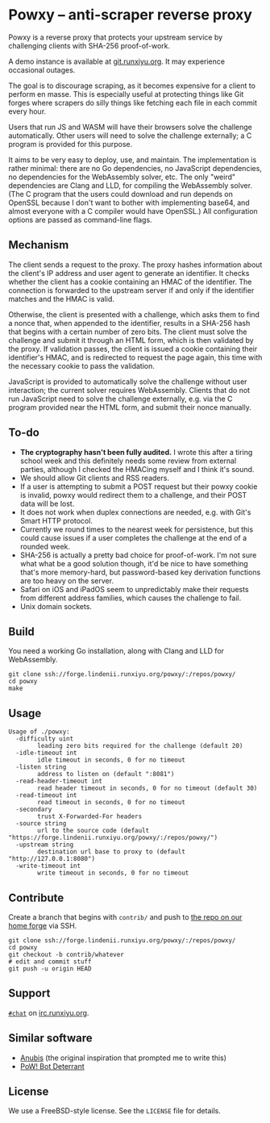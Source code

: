# Powxy &ndash; anti-scraper reverse proxy

Powxy is a reverse proxy that protects your upstream service by challenging
clients with SHA-256 proof-of-work.

A demo instance is available at [git.runxiyu.org](https://git.runxiyu.org/).
It may experience occasional outages.

The goal is to discourage scraping, as it becomes expensive for a client to
perform en masse. This is especially useful at protecting things like Git
forges where scrapers do silly things like fetching each file in each commit
every hour.

Users that run JS and WASM will have their browsers solve the challenge
automatically. Other users will need to solve the challenge externally; a C
program is provided for this purpose.

It aims to be very easy to deploy, use, and maintain. The implementation is
rather minimal: there are no Go dependencies, no JavaScript dependencies, no
dependencies for the WebAssembly solver, etc. The only "weird" dependencies are
Clang and LLD, for compiling the WebAssembly solver. (The C program that the
users could download and run depends on OpenSSL because I don't want to bother
with implementing base64, and almost everyone with a C compiler would have
OpenSSL.) All configuration options are passed as command-line flags.

## Mechanism

The client sends a request to the proxy. The proxy hashes information about the
client's IP address and user agent to generate an identifier. It checks whether
the client has a cookie containing an HMAC of the identifier. The connection is
forwarded to the upstream server if and only if the identifier matches and the
HMAC is valid.

Otherwise, the client is presented with a challenge, which asks them to find
a nonce that, when appended to the identifier, results in a SHA-256 hash that
begins with a certain number of zero bits. The client must solve the challenge
and submit it through an HTML form, which is then validated by the proxy. If
validation passes, the client is issued a cookie containing their identifier's
HMAC, and is redirected to request the page again, this time with the necessary
cookie to pass the validation.

JavaScript is provided to automatically solve the challenge without user
interaction; the current solver requires WebAssembly. Clients that do not run
JavaScript need to solve the challenge externally, e.g. via the C program
provided near the HTML form, and submit their nonce manually.

## To-do

- **The cryptography hasn't been fully audited.** I wrote this after a tiring
  school week and this definitely needs some review from external parties,
  although I checked the HMACing myself and I think it's sound.
- We should allow Git clients and RSS readers.
- If a user is attempting to submit a POST request but their powxy cookie is
  invalid, powxy would redirect them to a challenge, and their POST data will
  be lost.
- It does not work when duplex connections are needed, e.g. with Git's Smart
  HTTP protocol.
- Currently we round times to the nearest week for persistence, but this could
  cause issues if a user completes the challenge at the end of a rounded week.
- SHA-256 is actually a pretty bad choice for proof-of-work. I'm not sure what
  what be a good solution though, it'd be nice to have something that's more
  memory-hard, but password-based key derivation functions are too heavy
  on the server.
- Safari on iOS and iPadOS seem to unpredictably make their requests from
  different address families, which causes the challenge to fail.
- Unix domain sockets.

## Build

You need a working Go installation, along with Clang and LLD for WebAssembly.

```
git clone ssh://forge.lindenii.runxiyu.org/powxy/:/repos/powxy/
cd powxy
make
```

## Usage

```
Usage of ./powxy:
  -difficulty uint
    	leading zero bits required for the challenge (default 20)
  -idle-timeout int
    	idle timeout in seconds, 0 for no timeout
  -listen string
    	address to listen on (default ":8081")
  -read-header-timeout int
    	read header timeout in seconds, 0 for no timeout (default 30)
  -read-timeout int
    	read timeout in seconds, 0 for no timeout
  -secondary
    	trust X-Forwarded-For headers
  -source string
    	url to the source code (default "https://forge.lindenii.runxiyu.org/powxy/:/repos/powxy/")
  -upstream string
    	destination url base to proxy to (default "http://127.0.0.1:8080")
  -write-timeout int
    	write timeout in seconds, 0 for no timeout
```

## Contribute

Create a branch that begins with `contrib/` and push to
[the repo on our home forge](https://forge.lindenii.runxiyu.org/powxy/:/repos/powxy/)
via SSH.

```
git clone ssh://forge.lindenii.runxiyu.org/powxy/:/repos/powxy/
cd powxy
git checkout -b contrib/whatever
# edit and commit stuff
git push -u origin HEAD
```

## Support

[`#chat`](https://webirc.runxiyu.org/kiwiirc/#chat)
on
[irc.runxiyu.org](https://irc.runxiyu.org/).

## Similar software

* [Anubis](https://github.com/TecharoHQ/anubis)
  (the original inspiration that prompted me to write this)
* [PoW! Bot Deterrant](https://git.sequentialread.com/forest/pow-bot-deterrent)

## License

We use a FreeBSD-style license. See the `LICENSE` file for details.
